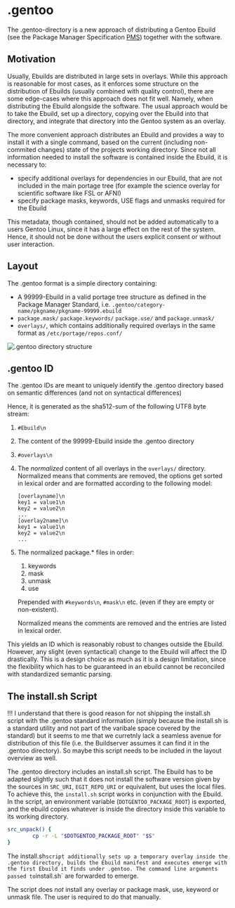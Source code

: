 .gentoo
=======

The .gentoo-directory is a new approach of distributing a Gentoo Ebuild (see the Package Manager Specification [PMS]) together with the software.

Motivation
----------

Usually, Ebuilds are distributed in large sets in overlays.
While this approach is reasonable for most cases, as it enforces some structure on the distribution of Ebuilds (usually combined with quality control), there are some edge-cases where this approach does not fit well.
Namely, when distributing the Ebuild alongside the software.
The usual approach would be to take the Ebuild, set up a directory, copying over the Ebuild into that directory, and integrate that directory into the Gentoo system as an overlay.

The more convenient approach distributes an Ebuild and provides a way to install it with a single command, based on the current (including non-commited changes) state of the projects working directory.
Since not all information needed to install the software is contained inside the Ebuild, it is necessary to:

* specify additional overlays for dependencies in our Ebuild, that are not included in the main portage tree (for example the science overlay for scientific software like FSL or AFNI)
* specify package masks, keywords, USE flags and unmasks required for the Ebuild

This metadata, though contained, should not be added automatically to a users Gentoo Linux, since it has a large effect on the rest of the system.
Hence, it should not be done without the users explicit consent or without user interaction.

Layout
------

The .gentoo format is a simple directory containing:
* A 99999-Ebuild in a valid portage tree structure as defined in the Package Manager Standard, i.e. `.gentoo/category-name/pkgname/pkgname-99999.ebuild`
* `package.mask/` `package.keywords/` `package.use/` and `package.unmask/`
* `overlays/`, which contains additionally required overlays in the same format as `/etc/portage/repos.conf/`

![.gentoo directory structure](graph/DotGentoo.png)

.gentoo ID
----------

The .gentoo IDs are meant to uniquely identify the .gentoo directory based on semantic differences (and not on syntactical differences)

Hence, it is generated as the sha512-sum of the following UTF8 byte stream:

1. `#Ebuild\n`
2. The content of the 99999-Ebuild inside the .gentoo directory
3. `#overlays\n`
4. The _normalized_ content of all overlays in the `overlays/` directory.
	Normalized means that comments are removed, the options get sorted 
	in lexical order and are formatted according to the following model:
	```
	[overlayname]\n
	key1 = value1\n
	key2 = value2\n
	...
	[overlay2name]\n
	key1 = value1\n
	key2 = value2\n
	...
	```
5. The normalized package.* files in order: 
	1. keywords
	2. mask
	3. unmask
	4. use
	
	Prepended with `#keywords\n`, `#mask\n` etc. (even if they are empty or non-existent).
	
	Normalized means the comments are removed and the entries are listed
	in lexical order.

This yields an ID which is reasonably robust to changes outside the Ebuild.
However, any slight (even syntactical) change to the Ebuild will affect the ID drastically.
This is a design choice as much as it is a design limitation, since the flexibility which has to be guaranteed in an ebuild cannot be reconciled with standardized semantic parsing.

The install.sh Script
---------------------

!!! I understand that there is good reason for not shipping the install.sh script with the .gentoo standard information (simply because the install.sh is a standard utility and not part of the varibale space covered by the standard) but it seems to me that we curretnly lack a seamless avenue for distribution of this file (i.e. the Buildserver assumes it can find it in the .gentoo directory). So maybe this script needs to be included in the layout overview as well.

The .gentoo directory includes an install.sh script.
The Ebuild has to be adapted slightly such that it does not install the software version given by the sources in `SRC_URI`, `EGIT_REPO_URI` or equivalent, but uses the local files.
To achieve this, the `install.sh` script works in conjunction with the Ebuild.
In the script, an environment variable (`DOTGENTOO_PACKAGE_ROOT`) is exported, and the ebuild copies whatever is inside the directory inside this variable to its working directory.

```bash
src_unpack() {
        cp -r -L "$DOTGENTOO_PACKAGE_ROOT" "$S"
}
```

The  install.sh` script additionally sets up a temporary overlay inside the .gentoo directory, builds the Ebuild manifest and executes emerge with the first Ebuild it finds under .gentoo.
The command line arguments passed to `install.sh` are forwarded to emerge.

The script does *not* install any overlay or package mask, use, keyword or unmask file. The user is required to do that manually.

[PMS]: https://dev.gentoo.org/~ulm/pms/head/pms.html "Package Manager Specification"
